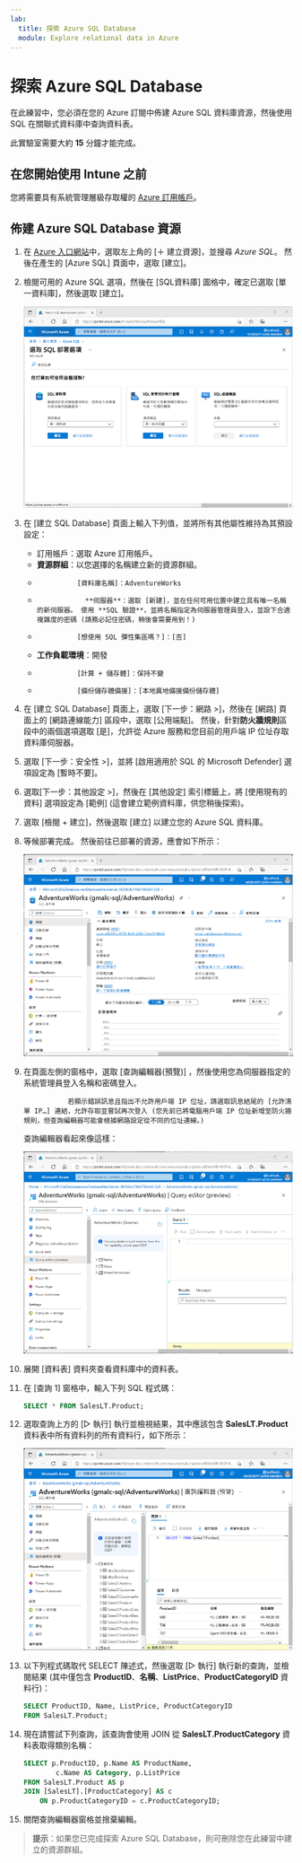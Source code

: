 ```yaml
---
lab:
  title: 探索 Azure SQL Database
  module: Explore relational data in Azure
---
```


# <a name="explore-azure-sql-database"></a>探索 Azure SQL Database

在此練習中，您必須在您的 Azure 訂閱中佈建 Azure SQL 資料庫資源，然後使用 SQL 在關聯式資料庫中查詢資料表。

此實驗室需要大約 **15** 分鐘才能完成。

## <a name="before-you-start"></a>在您開始使用 Intune 之前

您將需要具有系統管理層級存取權的 [Azure 訂用帳戶](https://azure.microsoft.com/free)。

## <a name="provision-an-azure-sql-database-resource"></a>佈建 Azure SQL Database 資源

1. 在 [Azure 入口網站](https://portal.azure.com?azure-portal=true)中，選取左上角的 [&#65291; 建立資源]，並搜尋 *Azure SQL*。 然後在產生的 [Azure SQL] 頁面中，選取 [建立]。

1. 檢閱可用的 Azure SQL 選項，然後在 [SQL資料庫] 圖格中，確定已選取 [單一資料庫]，然後選取 [建立]。

    ![Azure SQL 頁面的螢幕擷取畫面，其中顯示活動記錄。](images//azure-sql-portal.png)

1. 在 [建立 SQL Database] 頁面上輸入下列值，並將所有其他屬性維持為其預設設定：
    - 訂用帳戶：選取 Azure 訂用帳戶。
    - **資源群組**：以您選擇的名稱建立新的資源群組。
    -               [資料庫名稱]：AdventureWorks
    -                 **伺服器**：選取 [新建]，並在任何可用位置中建立具有唯一名稱的新伺服器。 使用 **SQL 驗證**，並將名稱指定為伺服器管理員登入，並設下合適複雜度的密碼 (請務必記住密碼，稍後會需要用到！)
    -               [想使用 SQL 彈性集區嗎？]：[否]
    - **工作負載環境**：開發
    -               [計算 + 儲存體]：保持不變
    -               [備份儲存體備援]：[本地異地備援備份儲存體]

1. 在 [建立 SQL Database] 頁面上，選取 [下一步：網路 >]，然後在 [網路] 頁面上的 [網路連線能力] 區段中，選取 [公用端點]。 然後，針對**防火牆規則**區段中的兩個選項選取 [是]，允許從 Azure 服務和您目前的用戶端 IP 位址存取資料庫伺服器。

1. 選取 [下一步：安全性 >]，並將 [啟用適用於 SQL 的 Microsoft Defender] 選項設定為 [暫時不要]。

1. 選取[下一步：其他設定 >]，然後在 [其他設定] 索引標籤上，將 [使用現有的資料] 選項設定為 [範例] (這會建立範例資料庫，供您稍後探索)。

1. 選取 [檢閱 + 建立]，然後選取 [建立] 以建立您的 Azure SQL 資料庫。

1. 等候部署完成。 然後前往已部署的資源，應會如下所示：

    ![Azure 入口網站的螢幕擷取畫面，其中顯示 SQL Database 頁面。](images//sql-database-portal.png)

1. 在頁面左側的窗格中，選取 [查詢編輯器(預覽)] ，然後使用您為伺服器指定的系統管理員登入名稱和密碼登入。
    
                  若顯示錯誤訊息且指出不允許用戶端 IP 位址，請選取訊息結尾的 [允許清單 IP…] 連結，允許存取並嘗試再次登入 (您先前已將電腦用戶端 IP 位址新增至防火牆規則，但查詢編輯器可能會根據網路設定從不同的位址連線。)
    
    查詢編輯器看起來像這樣：
    
    ![Azure 入口網站的螢幕擷取畫面，其中顯示查詢編輯器。](images//query-editor.png)

1. 展開 [資料表] 資料夾查看資料庫中的資料表。

1. 在 [查詢 1] 窗格中，輸入下列 SQL 程式碼：

    ```sql
    SELECT * FROM SalesLT.Product;
    ```

1. 選取查詢上方的 [&#9655; 執行] 執行並檢視結果，其中應該包含 **SalesLT.Product** 資料表中所有資料列的所有資料行，如下所示：

    ![Azure 入口網站的螢幕擷取畫面，其中顯示查詢編輯器和查詢結果。](images//sql-query-results.png)

1. 以下列程式碼取代 SELECT 陳述式，然後選取 [&#9655; 執行] 執行新的查詢，並檢閱結果 (其中僅包含 **ProductID**、**名稱**、**ListPrice**、**ProductCategoryID** 資料行)：

    ```sql
    SELECT ProductID, Name, ListPrice, ProductCategoryID
    FROM SalesLT.Product;
    ```

1. 現在請嘗試下列查詢，該查詢會使用 JOIN 從 **SalesLT.ProductCategory** 資料表取得類別名稱：

    ```sql
    SELECT p.ProductID, p.Name AS ProductName,
            c.Name AS Category, p.ListPrice
    FROM SalesLT.Product AS p
    JOIN [SalesLT].[ProductCategory] AS c
        ON p.ProductCategoryID = c.ProductCategoryID;
    ```

1. 關閉查詢編輯器窗格並捨棄編輯。

> **提示**：如果您已完成探索 Azure SQL Database，則可刪除您在此練習中建立的資源群組。
